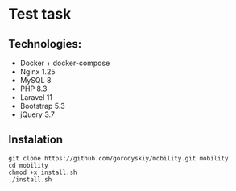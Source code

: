 # Test task

## Technologies:
- Docker + docker-compose
- Nginx 1.25
- MySQL 8
- PHP 8.3
- Laravel 11
- Bootstrap 5.3
- jQuery 3.7


## Instalation
```
git clone https://github.com/gorodyskiy/mobility.git mobility
cd mobility
chmod +x install.sh
./install.sh
```